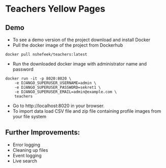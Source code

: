 # Teachers Yellow Pages

## Demo
 - To see a demo version of the project download and install Docker
 - Pull the docker image of the project from Dockerhub
 ```shell 
 docker pull nshefeek/teachers:latest
 ```
 - Run the downloaded docker image with administrator name and password
 ```shell
 docker run -it -p 8020:8020 \
     -e DJANGO_SUPERUSER_USERNAME=admin \
     -e DJANGO_SUPERUSER_PASSWORD=sekret1 \
     -e DJANGO_SUPERUSER_EMAIL=admin@example.com \
     teachers
```
 - Go to http://localhost:8020 in your browser.
 - To import data load CSV file and zip file containing profile images from your file system


## Further Improvements:
 - Error logging
 - Cleaning up files
 - Event logging
 - Live search

